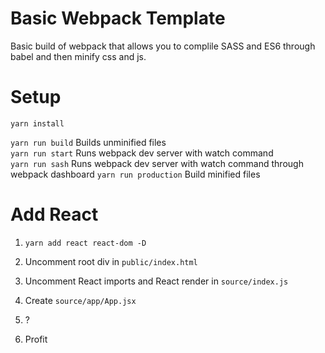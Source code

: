# Basic Webpack Template

Basic build of webpack that allows you to complile SASS and ES6 through babel and then minify css and js.

# Setup

`yarn install`

`yarn run build` Builds unminified files  
`yarn run start` Runs webpack dev server with watch command  
`yarn run sash` Runs webpack dev server with watch command through webpack dashboard
`yarn run production` Build minified files

# Add React

1. `yarn add react react-dom -D`

2. Uncomment root div in `public/index.html`

3. Uncomment React imports and React render in `source/index.js`

4. Create `source/app/App.jsx`

5. ?

6. Profit
